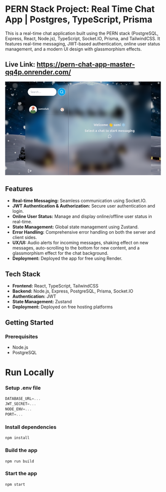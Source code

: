 # PERN Stack Project: Real Time Chat App | Postgres, TypeScript, Prisma

This is a real-time chat application built using the PERN stack (PostgreSQL, Express, React, Node.js), TypeScript, Socket.IO, Prisma, and TailwindCSS. It features real-time messaging, JWT-based authentication, online user status management, and a modern UI design with glassmorphism effects.

## Live Link: https://pern-chat-app-master-qq4p.onrender.com/

![alt text](<Screenshot from 2024-12-07 12-14-11.png>)

## Features

- **Real-time Messaging:** Seamless communication using Socket.IO.
- **JWT Authentication & Authorization:** Secure user authentication and login.
- **Online User Status:** Manage and display online/offline user status in real-time.
- **State Management:** Global state management using Zustand.
- **Error Handling:** Comprehensive error handling on both the server and client sides.
- **UX/UI:** Audio alerts for incoming messages, shaking effect on new messages, auto-scrolling to the bottom for new content, and a glassmorphism effect for the chat background.
- **Deployment:** Deployed the app for free using Render.

## Tech Stack

- **Frontend:** React, TypeScript, TailwindCSS
- **Backend:** Node.js, Express, PostgreSQL, Prisma, Socket.IO
- **Authentication:** JWT
- **State Management:** Zustand
- **Deployment:** Deployed on free hosting platforms

## Getting Started

### Prerequisites

- Node.js
- PostgreSQL

# Run Locally

### Setup .env file

```js
DATABASE_URL=...
JWT_SECRET=...
NODE_ENV=...
PORT=...
```

### Install dependencies

```shell
npm install
```

### Build the app

```shell
npm run build
```

### Start the app

```shell
npm start
```

